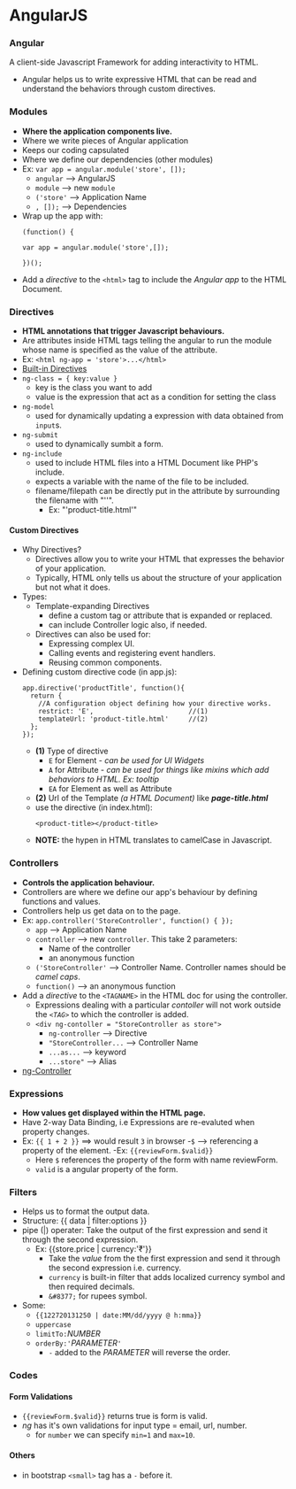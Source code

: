 # AngularJS

### Angular
A client-side Javascript Framework for adding interactivity to HTML.
- Angular helps us to write expressive HTML that can be
  read and understand the behaviors through custom directives.

### Modules
- **Where the application components live.**
- Where we write pieces of Angular application
- Keeps our coding capsulated
- Where we define our dependencies (other modules)
- Ex: `var app = angular.module('store', []);`
    - `angular` --> AngularJS
    - `module` --> new `module`
    - `('store'` --> Application Name
    - `, []);` --> Dependencies
- Wrap up the app with:
  ```
  (function() {

  var app = angular.module('store',[]);

  })();
  ```
- Add a *directive* to the `<html>` tag to include the *Angular app* to the HTML Document.


### Directives
- **HTML annotations that trigger Javascript behaviours.**
- Are attributes inside HTML tags telling the angular to run the module
  whose name is specified as the value of the attribute.
- Ex: `<html ng-app = 'store'>...</html>`
- [Built-in Directives](http://campus.codeschool.com/courses/shaping-up-with-angular-js/level/1/section/3/video/1)
- `ng-class = { key:value }`
    - key is the class you want to add
    - value is the expression that act as a condition for setting the class
- `ng-model`
    - used for dynamically updating a expression with data obtained from `input`s.
- `ng-submit`
    - used to dynamically sumbit a form.
- `ng-include`
    - used to include HTML files into a HTML Document like PHP's include.
    - expects a variable with the name of the file to be included.
    - filename/filepath can be directly put in the attribute by surrounding the filename with "''".
      - Ex: "'product-title.html'"

#### Custom Directives
- Why Directives?
  - Directives allow you to write your HTML that expresses the behavior of your application.
  - Typically, HTML only tells us about the structure of your application but not what it does.
- Types:
  - Template-expanding Directives
    - define a custom tag or attribute that is expanded or replaced.
    - can include Controller logic also, if needed.
  - Directives can also be used for:
    - Expressing complex UI.
    - Calling events and registering event handlers.
    - Reusing common components.
- Defining custom directive code (in app.js):
  ```
  app.directive('productTitle', function(){
    return {
      //A configuration object defining how your directive works.
      restrict: 'E',                        //(1)
      templateUrl: 'product-title.html'     //(2)
    };
  });
  ```
  - **(1)** Type of directive
    - `E` for Element - *can be used for UI Widgets*
    - `A` for Attribute - *can be used for things like mixins which add behaviors to HTML. Ex: tooltip*
    - `EA` for Element as well as Attribute
  - **(2)** Url of the Template *(a HTML Document)* like ***page-title.html***
  - use the directive (in index.html):
    ```
    <product-title></product-title>
    ```
  - **NOTE:** the hypen in HTML translates to camelCase in Javascript.


### Controllers
- **Controls the application behaviour.**
- Controllers are where we define our app's behaviour by defining functions and values.
- Controllers help us get data on to the page.
- Ex: `app.controller('StoreController', function() { });`
    - `app` --> Application Name
    - `controller` --> new `controller`.
        This take 2 parameters:
        - Name of the controller
        - an anonymous function
    - `('StoreController'` --> Controller Name. Controller names should be *camel caps*.
    - `function()` --> an anonymous function
- Add a *directive* to the `<TAGNAME>` in the HTML doc for using the controller.
    - Expressions dealing with a particular *contoller* will not work outside the *`<TAG>`* to which the controller is added.
    - `<div ng-contoller = "StoreController as store">`
        - `ng-controller` --> Directive
        - `"StoreController...` --> Controller Name
        - `...as...` --> keyword
        - `...store"` --> Alias
- [ng-Controller](http://campus.codeschool.com/courses/shaping-up-with-angular-js/level/1/section/2/video/1)

### Expressions
- **How values get displayed within the HTML page.**
- Have 2-way Data Binding, i.e Expressions are re-evaluted when property changes.
- Ex: `{{ 1 + 2 }}` ==> would result `3` in browser
-`$` --> referencing a property of the element.
  -Ex: `{{reviewForm.$valid}}`
  - Here `$` references the property of the form with name reviewForm.
  - `valid` is a angular property of the form.

### Filters
- Helps us to format the output data.
- Structure: {{ data | filter:options }}
- pipe (|) operater: Take the output of the first expression and send it through the second expression.
    - Ex: {{store.price | currency:'&#8377;'}}
        - Take the *value* from the the first expression and send it through the second expression i.e. currency.
        - `currency` is built-in filter that adds localized currency symbol and then required decimals.
        - `&#8377;` for rupees symbol.
- Some:
    - `{{122720131250 | date:MM/dd/yyyy @ h:mma}}`
    - `uppercase`
    - `limitTo:`*NUMBER*
    - `orderBy:'`*PARAMETER*`'`
        - `-` added to the *PARAMETER* will reverse the order.


### Codes
#### Form Validations
- `{{reviewForm.$valid}}` returns true is form is valid.
- *ng* has it's own validations for input type = email, url, number.
  - for `number` we can specify `min=1` and  `max=10`.

#### Others
- in bootstrap `<small>` tag has a `-` before it.

